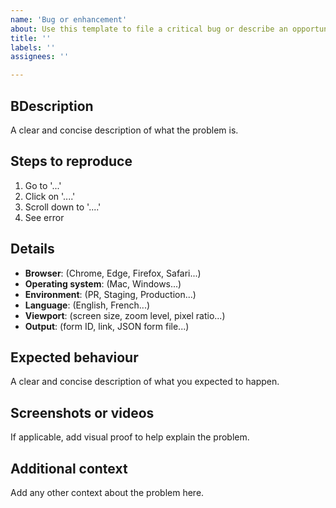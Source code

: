 ```yaml
---
name: 'Bug or enhancement'
about: Use this template to file a critical bug or describe an opportunity for enhancement
title: ''
labels: ''
assignees: ''

---
```


## BDescription
A clear and concise description of what the problem is.

## Steps to reproduce
1. Go to '...'
2. Click on '....'
3. Scroll down to '....'
4. See error

## Details
- **Browser**: (Chrome, Edge, Firefox, Safari...)
- **Operating system**: (Mac, Windows...)
- **Environment**: (PR, Staging, Production...)
- **Language**: (English, French...)
- **Viewport**: (screen size, zoom level, pixel ratio...)
- **Output**: (form ID, link, JSON form file...)

## Expected behaviour
A clear and concise description of what you expected to happen.

## Screenshots or videos
If applicable, add visual proof to help explain the problem.

## Additional context
Add any other context about the problem here. 
